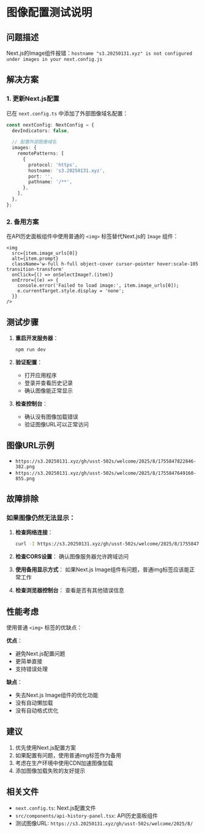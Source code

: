 # 图像配置测试说明

## 问题描述
Next.js的Image组件报错：`hostname "s3.20250131.xyz" is not configured under images in your next.config.js`

## 解决方案

### 1. 更新Next.js配置
已在 `next.config.ts` 中添加了外部图像域名配置：

```typescript
const nextConfig: NextConfig = {
  devIndicators: false,
  
  // 配置外部图像域名
  images: {
    remotePatterns: [
      {
        protocol: 'https',
        hostname: 's3.20250131.xyz',
        port: '',
        pathname: '/**',
      },
    ],
  },
};
```

### 2. 备用方案
在API历史面板组件中使用普通的 `<img>` 标签替代Next.js的 `Image` 组件：

```tsx
<img
  src={item.image_urls[0]}
  alt={item.prompt}
  className='w-full h-full object-cover cursor-pointer hover:scale-105 transition-transform'
  onClick={() => onSelectImage?.(item)}
  onError={(e) => {
    console.error('Failed to load image:', item.image_urls[0]);
    e.currentTarget.style.display = 'none';
  }}
/>
```

## 测试步骤

1. **重启开发服务器**：
   ```bash
   npm run dev
   ```

2. **验证配置**：
   - 打开应用程序
   - 登录并查看历史记录
   - 确认图像能正常显示

3. **检查控制台**：
   - 确认没有图像加载错误
   - 验证图像URL可以正常访问

## 图像URL示例
- `https://s3.20250131.xyz/gh/usst-502s/welcome/2025/8/1755847822846-382.png`
- `https://s3.20250131.xyz/gh/usst-502s/welcome/2025/8/1755847649160-855.png`

## 故障排除

### 如果图像仍然无法显示：

1. **检查网络连接**：
   ```bash
   curl -I https://s3.20250131.xyz/gh/usst-502s/welcome/2025/8/1755847822846-382.png
   ```

2. **检查CORS设置**：
   确认图像服务器允许跨域访问

3. **使用备用显示方式**：
   如果Next.js Image组件有问题，普通img标签应该能正常工作

4. **检查浏览器控制台**：
   查看是否有其他错误信息

## 性能考虑

使用普通 `<img>` 标签的优缺点：

**优点**：
- 避免Next.js配置问题
- 更简单直接
- 支持错误处理

**缺点**：
- 失去Next.js Image组件的优化功能
- 没有自动懒加载
- 没有自动格式优化

## 建议

1. 优先使用Next.js配置方案
2. 如果配置有问题，使用普通img标签作为备用
3. 考虑在生产环境中使用CDN加速图像加载
4. 添加图像加载失败的友好提示

## 相关文件

- `next.config.ts`: Next.js配置文件
- `src/components/api-history-panel.tsx`: API历史面板组件
- 测试图像URL: `https://s3.20250131.xyz/gh/usst-502s/welcome/2025/8/`
